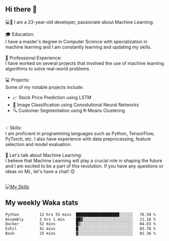 ## Hi there 👋

💻🤖 I am a 23-year-old developer, passionate about Machine Learning.</br>

🎓 Education:</br>
I have a master's degree in Computer Science with specialization in machine learning and I am constantly learning and updating my skills.
</br></br>
💼 Professional Experience:</br>
I have worked on several projects that involved the use of machine learning algorithms to solve real-world problems.
</br></br>
💻 Projects:</br>
Some of my notable projects include:
</br>
- 📈 Stock Price Prediction using LSTM</br>
- 🤖 Image Classification using Convolutional Neural Networks</br>
- 🔍 Customer Segmentation using K-Means Clustering</br>
</br>
💡 Skills:</br>
I am proficient in programming languages such as Python, TensorFlow, PyTorch, etc. I also have experience with data preprocessing, feature selection and model evaluation.
</br></br>
💬 Let's talk about Machine Learning:</br>
I believe that Machine Learning will play a crucial role in shaping the future and I am excited to be a part of this revolution. If you have any questions or ideas on ML, let's have a chat! 😊
</br></br>

[![My Skills](https://skillicons.dev/icons?i=html,css,docker,express,figma,firebase,graphql,nodejs,react,ts,vue,py,pytorch)](https://skillicons.dev)

## My weekly Waka stats

<!--START_SECTION:waka-->

```txt
Python         13 hrs 55 mins  ███████████████████░░░░░░   76.59 %
Assembly       2 hrs 1 min     ██▓░░░░░░░░░░░░░░░░░░░░░░   11.16 %
Docker         52 mins         █▒░░░░░░░░░░░░░░░░░░░░░░░   04.83 %
Ezhil          41 mins         █░░░░░░░░░░░░░░░░░░░░░░░░   03.76 %
Bash           25 mins         ▓░░░░░░░░░░░░░░░░░░░░░░░░   02.36 %
```

<!--END_SECTION:waka-->
